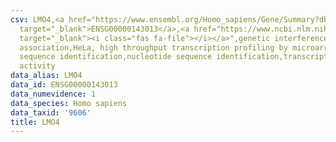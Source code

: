 ```yaml
---
csv: LMO4,<a href="https://www.ensembl.org/Homo_sapiens/Gene/Summary?db=core;g=ENSG00000143013"
  target="_blank">ENSG00000143013</a>,<a href="https://www.ncbi.nlm.nih.gov/pubmed/17216044"
  target="_blank"><i class="fas fa-file"></i></a>",genetic interference,functional
  association,HeLa, high throughput transcription profiling by microarray,nucleotide
  sequence identification,nucleotide sequence identification,transcriptional regulation,down-regulates
  activity
data_alias: LMO4
data_id: ENSG00000143013
data_numevidence: 1
data_species: Homo sapiens
data_taxid: '9606'
title: LMO4
---
```


